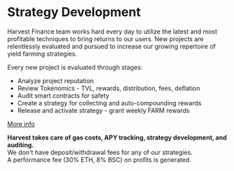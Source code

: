 # Strategy Development

Harvest Finance team works hard every day to utilize the latest and most profitable techniques to bring returns to our users. New projects are relentlessly evaluated and pursued to increase our growing repertoire of yield farming strategies.

Every new project is evaluated through stages:

* Analyze project reputation
* Review Tokenomics - TVL, rewards, distribution, fees, deflation
* Audit smart contracts for safety
* Create a strategy for collecting and auto-compounding rewards
* Release and activate strategy - grant weekly FARM rewards

[More info](https://www.notion.so/harvestfinance/Farm-ops-check-list-7cd2e0d9da364252ac465cb8a176f0e0)

**Harvest takes care of gas costs, APY tracking, strategy development, and auditing.**  
We don't have deposit/withdrawal fees for any of our strategies.  
A performance fee \(30% ETH, 8% BSC\) on profits is generated.

